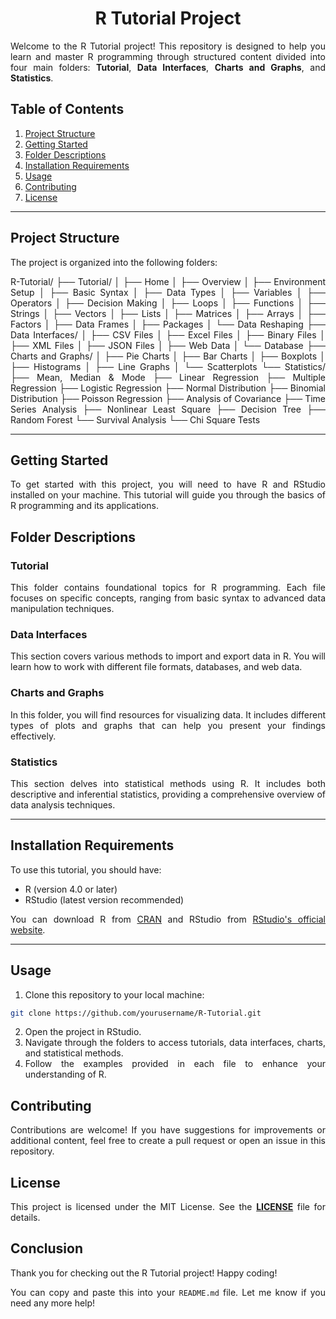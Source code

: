 <div align='justify'>

# <div align='center'>R Tutorial Project</div>

Welcome to the R Tutorial project! This repository is designed to help you learn and master R programming through structured content divided into four main folders: **Tutorial**, **Data Interfaces**, **Charts and Graphs**, and **Statistics**.

## Table of Contents

1. [Project Structure](#project-structure)
2. [Getting Started](#getting-started)
3. [Folder Descriptions](#folder-descriptions)
4. [Installation Requirements](#installation-requirements)
5. [Usage](#usage)
6. [Contributing](#contributing)
7. [License](#license)

---

## Project Structure

The project is organized into the following folders:

R-Tutorial/ ├── Tutorial/ │ ├── Home │ ├── Overview │ ├── Environment Setup │ ├── Basic Syntax │ ├── Data Types │ ├── Variables │ ├── Operators │ ├── Decision Making │ ├── Loops │ ├── Functions │ ├── Strings │ ├── Vectors │ ├── Lists │ ├── Matrices │ ├── Arrays │ ├── Factors │ ├── Data Frames │ ├── Packages │ └── Data Reshaping ├── Data Interfaces/ │ ├── CSV Files │ ├── Excel Files │ ├── Binary Files │ ├── XML Files │ ├── JSON Files │ ├── Web Data │ └── Database ├── Charts and Graphs/ │ ├── Pie Charts │ ├── Bar Charts │ ├── Boxplots │ ├── Histograms │ ├── Line Graphs │ └── Scatterplots └── Statistics/ ├── Mean, Median & Mode ├── Linear Regression ├── Multiple Regression ├── Logistic Regression ├── Normal Distribution ├── Binomial Distribution ├── Poisson Regression ├── Analysis of Covariance ├── Time Series Analysis ├── Nonlinear Least Square ├── Decision Tree ├── Random Forest └── Survival Analysis └── Chi Square Tests


---

## Getting Started

To get started with this project, you will need to have R and RStudio installed on your machine. This tutorial will guide you through the basics of R programming and its applications.

## Folder Descriptions

### Tutorial
This folder contains foundational topics for R programming. Each file focuses on specific concepts, ranging from basic syntax to advanced data manipulation techniques.

### Data Interfaces
This section covers various methods to import and export data in R. You will learn how to work with different file formats, databases, and web data.

### Charts and Graphs
In this folder, you will find resources for visualizing data. It includes different types of plots and graphs that can help you present your findings effectively.

### Statistics
This section delves into statistical methods using R. It includes both descriptive and inferential statistics, providing a comprehensive overview of data analysis techniques.

---

## Installation Requirements

To use this tutorial, you should have:

- R (version 4.0 or later)
- RStudio (latest version recommended)

You can download R from [CRAN](https://cran.r-project.org/) and RStudio from [RStudio's official website](https://www.rstudio.com/).

---

## Usage

1. Clone this repository to your local machine:
  ```bash
  git clone https://github.com/yourusername/R-Tutorial.git
  ```

2. Open the project in RStudio.
3. Navigate through the folders to access tutorials, data interfaces, charts, and statistical methods.
4. Follow the examples provided in each file to enhance your understanding of R.

## Contributing

Contributions are welcome! If you have suggestions for improvements or additional content, feel free to create a pull request or open an issue in this repository.

## License

This project is licensed under the MIT License. See the <a href=''><strong>LICENSE</strong></a> file for details.

## Conclusion

Thank you for checking out the R Tutorial project! Happy coding!

You can copy and paste this into your `README.md` file. Let me know if you need any more help!

</div>
